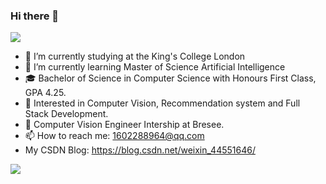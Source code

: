 ### Hi there 👋

![](https://github.com/halfrost/halfrost/blob/master/icons/header_.png)
- 🔭 I’m currently studying at the King's College London
- 🌱 I’m currently learning Master of Science Artificial Intelligence
- 🎓 Bachelor of Science in Computer Science with Honours First Class, GPA 4.25.
- 🧐 Interested in Computer Vision, Recommendation system and Full Stack Development.
- 💼 Computer Vision Engineer Intership at Bresee.
- 📫 How to reach me: 1602288964@qq.com
- My CSDN Blog: https://blog.csdn.net/weixin_44551646/

![](http://antzuhl.cn:4000/get/@66Kevin.readme)

